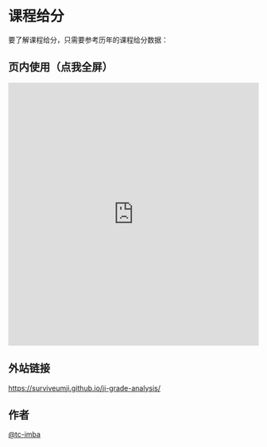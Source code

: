 # 课程给分

要了解课程给分，只需要参考历年的课程给分数据：

## 页内使用（<a id="fullscreen-ji-grade-analysis" onclick="document.getElementsByTagName('iframe')[0].style='width: 100%; height: 100%; position: absolute; top: 0; left: 0;';document.getElementsByClassName('md-header')[0].style.zIndex=0;document.body.style.height='100%';document.body.style.overflow='hidden';document.body.style.margin=0;">点我全屏</a>）

<iframe src="https://surviveumji.github.io/ji-grade-analysis/" title="ji-grade-analysis" width="100%" height="530px" frameborder="0" scrolling="yes"> </iframe>

## 外站链接

<https://surviveumji.github.io/ji-grade-analysis/>

## 作者

[@tc-imba](https://github.com/tc-imba)
